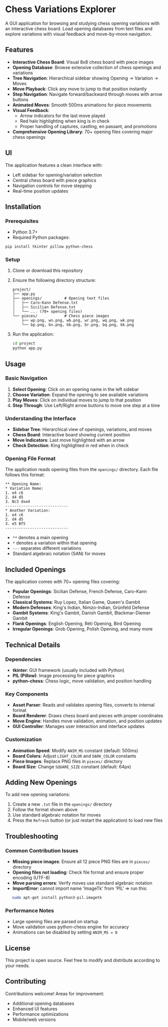 # Chess Variations Explorer

A GUI application for browsing and studying chess opening variations with an interactive chess board. Load opening databases from text files and explore variations with visual feedback and move-by-move navigation.

## Features

- **Interactive Chess Board**: Visual 8x8 chess board with piece images
- **Opening Database**: Browse extensive collection of chess openings and variations
- **Tree Navigation**: Hierarchical sidebar showing Opening → Variation → Moves
- **Move Playback**: Click any move to jump to that position instantly
- **Step Navigation**: Navigate forward/backward through moves with arrow buttons
- **Animated Moves**: Smooth 500ms animations for piece movements
- **Visual Feedback**: 
  - Arrow indicators for the last move played
  - Red halo highlighting when king is in check
  - Proper handling of captures, castling, en passant, and promotions
- **Comprehensive Opening Library**: 70+ opening files covering major chess openings

## UI

The application features a clean interface with:
- Left sidebar for opening/variation selection
- Central chess board with piece graphics
- Navigation controls for move stepping
- Real-time position updates

## Installation

### Prerequisites

- Python 3.7+
- Required Python packages:

```bash
pip install tkinter pillow python-chess
```

### Setup

1. Clone or download this repository
2. Ensure the following directory structure:
   ```
   project/
   ├── app.py
   ├── openings/          # Opening text files
   │   ├── Caro-Kann Defense.txt
   │   ├── Sicilian Defense.txt
   │   └── ... (70+ opening files)
   └── pieces/            # Chess piece images
       ├── wp.png, wn.png, wb.png, wr.png, wq.png, wk.png
       └── bp.png, bn.png, bb.png, br.png, bq.png, bk.png
   ```

3. Run the application:
   ```bash
   cd project
   python app.py
   ```

## Usage

### Basic Navigation

1. **Select Opening**: Click on an opening name in the left sidebar
2. **Choose Variation**: Expand the opening to see available variations
3. **Play Moves**: Click on individual moves to jump to that position
4. **Step Through**: Use Left/Right arrow buttons to move one step at a time

### Understanding the Interface

- **Sidebar Tree**: Hierarchical view of openings, variations, and moves
- **Chess Board**: Interactive board showing current position
- **Move Indicators**: Last move highlighted with an arrow
- **Check Detection**: King highlighted in red when in check

### Opening File Format

The application reads opening files from the `openings/` directory. Each file follows this format:

```
** Opening Name:
* Variation Name:
1. e4 c6
2. d4 d5
3. Nc3 dxe4
----------------------------
* Another Variation:
1. e4 c6
2. d4 d5
3. e5 Bf5
----------------------------
```

- `**` denotes a main opening
- `*` denotes a variation within that opening  
- `---` separates different variations
- Standard algebraic notation (SAN) for moves

## Included Openings

The application comes with 70+ opening files covering:

- **Popular Openings**: Sicilian Defense, French Defense, Caro-Kann Defense
- **Classical Systems**: Ruy Lopez, Italian Game, Queen's Gambit
- **Modern Defenses**: King's Indian, Nimzo-Indian, Grünfeld Defense
- **Gambit Systems**: King's Gambit, Danish Gambit, Blackmar-Diemer Gambit
- **Flank Openings**: English Opening, Réti Opening, Bird Opening
- **Irregular Openings**: Grob Opening, Polish Opening, and many more

## Technical Details

### Dependencies

- **tkinter**: GUI framework (usually included with Python)
- **PIL (Pillow)**: Image processing for piece graphics
- **python-chess**: Chess logic, move validation, and position handling

### Key Components

- **Asset Parser**: Reads and validates opening files, converts to internal format
- **Board Renderer**: Draws chess board and pieces with proper coordinates
- **Move Engine**: Handles move validation, animation, and position updates
- **GUI Controller**: Manages user interaction and interface updates

### Customization

- **Animation Speed**: Modify `ANIM_MS` constant (default: 500ms)
- **Board Colors**: Adjust `LIGHT_COLOR` and `DARK_COLOR` constants
- **Piece Images**: Replace PNG files in `pieces/` directory
- **Board Size**: Change `SQUARE_SIZE` constant (default: 64px)

## Adding New Openings

To add new opening variations:

1. Create a new `.txt` file in the `openings/` directory
2. Follow the format shown above
3. Use standard algebraic notation for moves
4. Press the `Refresh` button (or just restart the application) to load new files

## Troubleshooting

### Common Contribution Issues

- **Missing piece images**: Ensure all 12 piece PNG files are in `pieces/` directory
- **Opening files not loading**: Check file format and ensure proper encoding (UTF-8)
- **Move parsing errors**: Verify moves use standard algebraic notation
- **ImportError**: cannot import name 'ImageTk' from 'PIL' => run this:

```bash
   sudo apt-get install python3-pil.imagetk
   ```


### Performance Notes

- Large opening files are parsed on startup
- Move validation uses python-chess engine for accuracy
- Animations can be disabled by setting `ANIM_MS = 0`

## License

This project is open source. Feel free to modify and distribute according to your needs.

## Contributing

Contributions welcome! Areas for improvement:
- Additional opening databases
- Enhanced UI features
- Performance optimizations
- Mobile/web versions